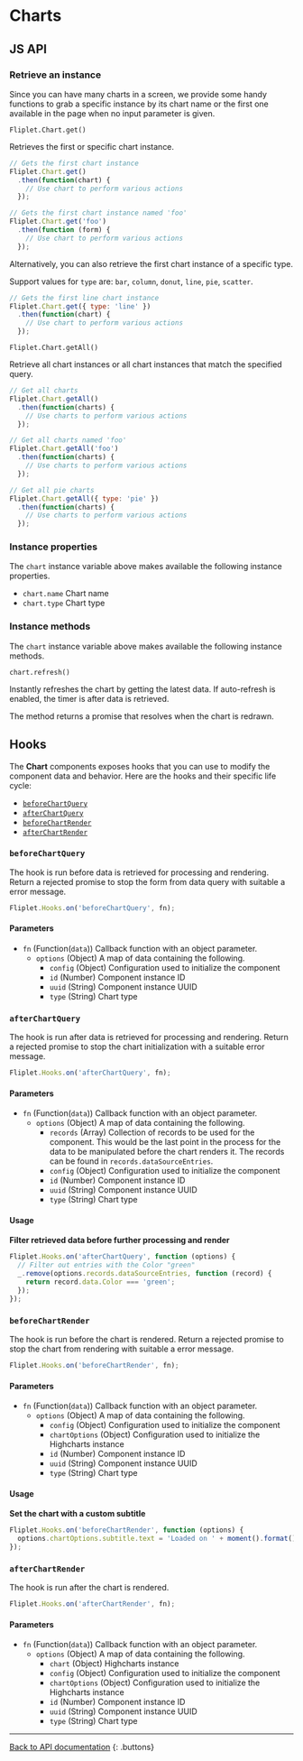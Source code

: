 # Charts

## JS API

### Retrieve an instance

Since you can have many charts in a screen, we provide some handy functions to grab a specific instance by its chart name or the first one available in the page when no input parameter is given.

`Fliplet.Chart.get()`

Retrieves the first or specific chart instance.

```js
// Gets the first chart instance
Fliplet.Chart.get()
  .then(function(chart) {
    // Use chart to perform various actions
  });

// Gets the first chart instance named 'foo'
Fliplet.Chart.get('foo')
  .then(function (form) {
    // Use chart to perform various actions
  });
````

Alternatively, you can also retrieve the first chart instance of a specific type.

Support values for `type` are: `bar`, `column`, `donut`, `line`, `pie`, `scatter`.

```js
// Gets the first line chart instance
Fliplet.Chart.get({ type: 'line' })
  .then(function(chart) {
    // Use chart to perform various actions
  });
````

`Fliplet.Chart.getAll()`

Retrieve all chart instances or all chart instances that match the specified query.

```js
// Get all charts
Fliplet.Chart.getAll()
  .then(function(charts) {
    // Use charts to perform various actions
  });

// Get all charts named 'foo'
Fliplet.Chart.getAll('foo')
  .then(function(charts) {
    // Use charts to perform various actions
  });

// Get all pie charts
Fliplet.Chart.getAll({ type: 'pie' })
  .then(function(charts) {
    // Use charts to perform various actions
  });
```

### Instance properties

The `chart` instance variable above makes available the following instance properties.

 * `chart.name` Chart name
 * `chart.type` Chart type

### Instance methods

The `chart` instance variable above makes available the following instance methods.

`chart.refresh()`

Instantly refreshes the chart by getting the latest data. If auto-refresh is enabled, the timer is after data is retrieved.

The method returns a promise that resolves when the chart is redrawn.

## Hooks

The **Chart** components exposes hooks that you can use to modify the component data and behavior. Here are the hooks and their specific life cycle:

- [`beforeChartQuery`](#beforechartquery)
- [`afterChartQuery`](#afterchartquery)
- [`beforeChartRender`](#beforechartrender)
- [`afterChartRender`](#afterchartrender)

### `beforeChartQuery`

The hook is run before data is retrieved for processing and rendering. Return a rejected promise to stop the form from data query with suitable a error message.

```js
Fliplet.Hooks.on('beforeChartQuery', fn);
```

#### Parameters

- `fn` (Function(`data`)) Callback function with an object parameter.
  - `options` (Object) A map of data containing the following.
    - `config` (Object) Configuration used to initialize the component
    - `id` (Number) Component instance ID
    - `uuid` (String) Component instance UUID
    - `type` (String) Chart type

### `afterChartQuery`

The hook is run after data is retrieved for processing and rendering. Return a rejected promise to stop the chart initialization with a suitable error message.

```js
Fliplet.Hooks.on('afterChartQuery', fn);
```

#### Parameters

- `fn` (Function(`data`)) Callback function with an object parameter.
  - `options` (Object) A map of data containing the following.
    - `records` (Array) Collection of records to be used for the component. This would be the last point in the process for the data to be manipulated before the chart renders it. The records can be found in `records.dataSourceEntries`.
    - `config` (Object) Configuration used to initialize the component
    - `id` (Number) Component instance ID
    - `uuid` (String) Component instance UUID
    - `type` (String) Chart type

#### Usage

**Filter retrieved data before further processing and render**

```js
Fliplet.Hooks.on('afterChartQuery', function (options) {
  // Filter out entries with the Color "green"
  _.remove(options.records.dataSourceEntries, function (record) {
    return record.data.Color === 'green';
  });
});
```

### `beforeChartRender`

The hook is run before the chart is rendered. Return a rejected promise to stop the chart from rendering with suitable a error message.

```js
Fliplet.Hooks.on('beforeChartRender', fn);
```

#### Parameters

- `fn` (Function(`data`)) Callback function with an object parameter.
  - `options` (Object) A map of data containing the following.
    - `config` (Object) Configuration used to initialize the component
    - `chartOptions` (Object) Configuration used to initialize the Highcharts instance
    - `id` (Number) Component instance ID
    - `uuid` (String) Component instance UUID
    - `type` (String) Chart type

#### Usage

**Set the chart with a custom subtitle**

```js
Fliplet.Hooks.on('beforeChartRender', function (options) {
  options.chartOptions.subtitle.text = 'Loaded on ' + moment().format();
});
```

### `afterChartRender`

The hook is run after the chart is rendered.

```js
Fliplet.Hooks.on('afterChartRender', fn);
```

#### Parameters

- `fn` (Function(`data`)) Callback function with an object parameter.
  - `options` (Object) A map of data containing the following.
    - `chart` (Object) Highcharts instance
    - `config` (Object) Configuration used to initialize the component
    - `chartOptions` (Object) Configuration used to initialize the Highcharts instance
    - `id` (Number) Component instance ID
    - `uuid` (String) Component instance UUID
    - `type` (String) Chart type

---

[Back to API documentation](../../API-Documentation.md)
{: .buttons}
